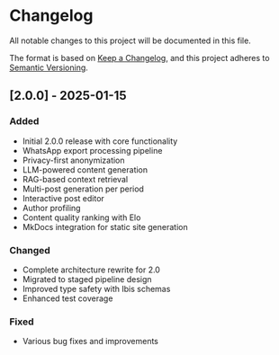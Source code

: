 # Changelog

All notable changes to this project will be documented in this file.

The format is based on [Keep a Changelog](https://keepachangelog.com/en/1.0.0/),
and this project adheres to [Semantic Versioning](https://semver.org/spec/v2.0.0.html).

## [2.0.0] - 2025-01-15

### Added
- Initial 2.0.0 release with core functionality
- WhatsApp export processing pipeline
- Privacy-first anonymization
- LLM-powered content generation
- RAG-based context retrieval
- Multi-post generation per period
- Interactive post editor
- Author profiling
- Content quality ranking with Elo
- MkDocs integration for static site generation

### Changed
- Complete architecture rewrite for 2.0
- Migrated to staged pipeline design
- Improved type safety with Ibis schemas
- Enhanced test coverage

### Fixed
- Various bug fixes and improvements
